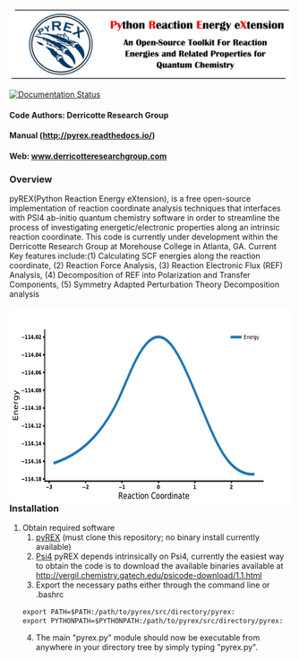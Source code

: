![pyrex](logos/pyrex_logo_2019_banner.png)

[![Documentation Status](https://readthedocs.org/projects/pyrex/badge/?version=latest)](http://pyrex.readthedocs.io/en/latest/?badge=latest)

#### Code Authors: Derricotte Research Group

#### Manual (http://pyrex.readthedocs.io/)
#### Web: www.derricotteresearchgroup.com

### Overview

pyREX(Python Reaction Energy eXtension), is a free open-source implementation of reaction coordinate analysis techniques that interfaces with PSI4 ab-initio quantum chemistry software in order to streamline the process of investigating energetic/electronic properties along an intrinsic reaction coordinate. This code is currently under development within the Derricotte Research Group at Morehouse College in Atlanta, GA. Current Key features include:(1) Calculating SCF energies along the reaction coordinate, (2) Reaction Force Analysis, (3) Reaction Electronic Flux (REF) Analysis, (4) Decomposition of REF into Polarization and Transfer Components, (5) Symmetry Adapted Perturbation Theory Decomposition analysis

<img align="right" src="logos/plots.gif" width="650" height="350">

### Installation
1. Obtain required software
    1. [pyREX](https://github.com/WDerricotte/pyrex) (must clone this repository; no binary install currently available)
    2. [Psi4](http://psicode.org/psi4manual/1.1/build_obtaining.html) pyREX depends intrinsically on Psi4, currently the easiest way to obtain the code is to download the available binaries available at http://vergil.chemistry.gatech.edu/psicode-download/1.1.html
    3. Export the necessary paths either through the command line or .bashrc
    ``` 
    export PATH=$PATH:/path/to/pyrex/src/directory/pyrex:
    export PYTHONPATH=$PYTHONPATH:/path/to/pyrex/src/directory/pyrex:
    ```
    4. The main "pyrex.py" module should now be executable from anywhere in your directory tree by simply typing "pyrex.py".  
